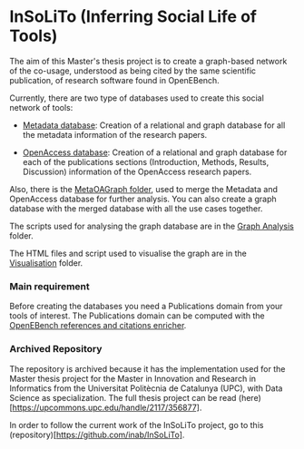 # InSoLiTo (Inferring Social Life of Tools)

The aim of this Master's thesis project is to create a graph-based network of the co-usage, understood as being cited by the same scientific publication, of research software found in OpenEBench.

Currently, there are two type of databases used to create this social network of tools:

- [Metadata database](MetaGraph): Creation of a relational and graph database for all the metadata information of the research papers.

- [OpenAccess database](OpenAccessGraph): Creation of a relational and graph database for each of the publications sections (Introduction, Methods, Results, Discussion) information of the OpenAccess research papers.

Also, there is the [MetaOAGraph folder](MetaOAGraph), used to merge the Metadata and OpenAccess database for further analysis. You can also create a graph database with the merged database with all the use cases together.

The scripts used for analysing the graph database are in the [Graph Analysis](GraphAnalysis) folder.

The HTML files and script used to visualise the graph are in the [Visualisation](Visualisation) folder.

### Main requirement

Before creating the databases you need a Publications domain from your tools of interest. The Publications domain can be computed with the [OpenEBench references and citations enricher](https://github.com/inab/opeb-enrichers/tree/master/pubEnricher).

### Archived Repository

The repository is archived because it has the implementation used for the Master thesis project for the Master in Innovation and Research in Informatics from the Universitat Politècnia de Catalunya (UPC), with Data Science as specialization. The full thesis project can be read (here)[https://upcommons.upc.edu/handle/2117/356877].

In order to follow the current work of the InSoLiTo project, go to this (repository)[https://github.com/inab/InSoLiTo].